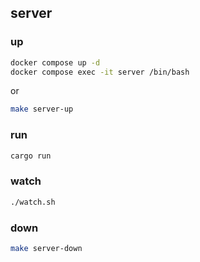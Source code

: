 ## server

### up

```bash
docker compose up -d
docker compose exec -it server /bin/bash
```

or 

```bash
make server-up
``` 

### run

```bash
cargo run
```

### watch

```bash
./watch.sh
```

### down

```bash
make server-down
```
